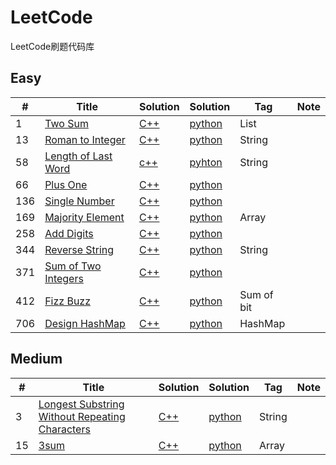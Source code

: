 # LeetCode
LeetCode刷题代码库
## Easy
|  #  | Title   |  Solution  |Solution| Tag |  Note  | 
|-----|-------- | ---------- | ------ | ----|--------|
|1|[Two Sum][1]|[C++][2]|[python][3]|List|
|13|[Roman to Integer][4]|[C++][5]|[python][6]|String|
|58|[Length of Last Word][7]|[c++][8]|[pyhton][9]|String|
|66|[Plus One][10]|[C++][11]|[python][12]||
|136|[Single Number][13]|[C++][14]|[python][15]||
|169|[Majority Element][16]|[C++][17]|[python][18]|Array|
|258|[Add Digits][19]|[C++][20]|[python][21]||
|344|[Reverse String][22]|[C++][23]|[python][24]|String|
|371|[Sum of Two Integers][25]|[C++][26]|[python][27]||
|412|[Fizz Buzz][28]|[C++][29]|[python][30]|Sum of bit|
|706|[Design HashMap][31]|[C++][32]|[python][33]|HashMap|

## Medium
|  #  | Title      |  Solution  |Solution| Tag |  Note  | 
|-----|------------| ---------- | ------ | ----|--------|
|3|[Longest Substring Without Repeating Characters][34]|[C++][35]|[python][36]|String|
|15|[3sum][37]|[C++][38]|[python][39]|Array|


  [1]: https://leetcode.com/problems/two-sum/description/
  [2]: ./C++/1/main.cpp
  [3]: ./Python/1.py
  [4]: https://leetcode.com/problems/roman-to-integer/
  [5]: ./C++/13/main.cpp
  [6]: ./Python/13.py
  [7]: https://leetcode.com/problems/length-of-last-word/
  [8]: ./C++/58/main.cpp
  [9]: ./Python/58.py
  [10]: https://leetcode.com/problems/plus-one/description/
  [11]: ./C++/66/main.cpp
  [12]: ./Python/66.py
  [13]: https://leetcode.com/problems/single-number/description/
  [14]: ./C++/136/main.cpp
  [15]: ./Python/136.py
  [16]: https://leetcode.com/problems/majority-element/
  [17]: ./C++/169/main.cpp
  [18]: ./Python/169.py
  [19]: https://leetcode.com/problems/add-digits/description/
  [20]: ./C++/258/main.cpp
  [21]: ./Python/258.py
  [22]: https://leetcode.com/problems/reverse-string/description/
  [23]: ./C++/258/main.cpp
  [24]: ./Python/344.py
  [25]: https://leetcode.com/problems/sum-of-two-integers/description/
  [26]: ./C++/371/main.cpp
  [27]: ./Python/371.py
  [28]: https://leetcode.com/problems/fizz-buzz/
  [29]: ./C++/412/main.cpp
  [30]: ./Python/412.py
  [31]: https://leetcode.com/problems/design-hashmap/description/
  [32]: ./C++/706/main.cpp
  [33]: ./Python/706.py
  [34]: https://leetcode.com/problemset/top-interview-questions/
  [35]: ./C++/3/main.cpp
  [36]: ./Python/3.py
  [37]: https://leetcode.com/problems/3sum/description/
  [38]: ./C++/15/main.cpp
  [39]: ./Python/15.py